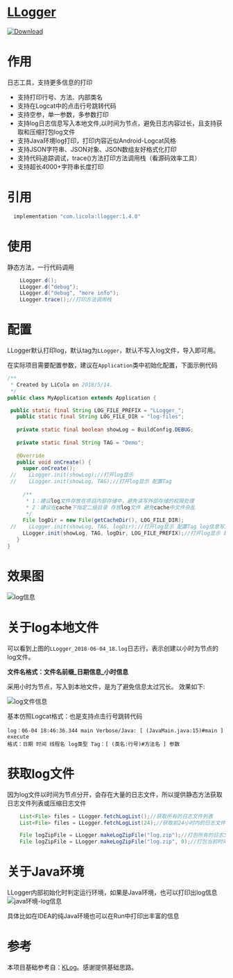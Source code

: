 
# [LLogger](https://github.com/LiCola/LLogger)

[ ![Download](https://api.bintray.com/packages/licola/maven/LLogger/images/download.svg) ](https://bintray.com/licola/maven/LLogger/_latestVersion)

# 作用
日志工具，支持更多信息的打印
 - 支持打印行号、方法、内部类名
 - 支持在Logcat中的点击行号跳转代码
 - 支持空参，单一参数，多参数打印
 - 支持log日志信息写入本地文件,以时间为节点，避免日志内容过长，且支持获取和压缩打包log文件
 - 支持Java环境log打印，打印内容近似Android-Logcat风格
 - 支持JSON字符串、JSON对象、JSON数组友好格式化打印
 - 支持代码追踪调试，trace()方法打印方法调用栈（看源码效率工具）
 - 支持超长4000+字符串长度打印

# 引用

```java
  implementation "com.licola:llogger:1.4.0"
```

# 使用
静态方法，一行代码调用
```java
    LLogger.d();
    LLogger.d("debug");
    LLogger.d("debug", "more info");
    LLogger.trace();//打印方法调用栈
```

# 配置
LLogger默认打印log，默认tag为```LLogger```，默认不写入log文件，导入即可用。

在实际项目需要配置参数，建议在```Application```类中初始化配置，下面示例代码
```java
/**
 * Created by LiCola on 2018/5/14.
 */
public class MyApplication extends Application {

 public static final String LOG_FILE_PREFIX = "LLogger_";
   public static final String LOG_FILE_DIR = "log-files";
 
   private static final boolean showLog = BuildConfig.DEBUG;
 
   private static final String TAG = "Demo";
 
   @Override
   public void onCreate() {
     super.onCreate();
 //    LLogger.init(showLog);//打开log显示
 //    LLogger.init(showLog, TAG);//打开log显示 配置Tag
 
     /**
      * 1：建议log文件存放在项目内部存储中，避免读写外部存储的权限处理
      * 2：建议在cache下指定二级目录 存放log文件 避免cache中文件杂乱
      */
     File logDir = new File(getCacheDir(), LOG_FILE_DIR);
 //    LLogger.init(showLog, TAG, logDir);//打开log显示 配置Tag log信息写入本地目录
     LLogger.init(showLog, TAG, logDir, LOG_FILE_PREFIX);//打开log显示 配置tag log信息写入本地目录 并固定log文件后缀
   }
}
```

# 效果图

![log信息](https://github.com/LiCola/LLogger/blob/master/image/android-log.png)

# 关于log本地文件
可以看到上图的```LLogger_2018-06-04_18.log```日志行，表示创建以小时为节点的log文件。

**文件名格式：文件名前缀_日期信息_小时信息**

采用小时为节点，写入到本地文件，是为了避免信息太过冗长。
效果如下:

![log文件信息](https://github.com/LiCola/LLogger/blob/master/image/log-file.png)

基本仿照Logcat格式：也是支持点击行号跳转代码
```log
log：06-04 18:46:36.344 main Verbose/Java: [ (JavaMain.java:15)#main ] execute
格式：日期 时间 线程名 log类型 Tag：[ (类名:行号)#方法名 ] 参数
```

# 获取log文件
因为log文件以时间为节点分开，会存在大量的日志文件，所以提供静态方法获取日志文件列表或压缩日志文件
```java
    List<File> files = LLogger.fetchLogList();//获取所有的日志文件列表
    List<File> files = LLogger.fetchLogList(24);//获取前24小时内的日志文件列表

    File logZipFile = LLogger.makeLogZipFile("log.zip");//打包所有的日志文件
    File logZipFile = LLogger.makeLogZipFile("log.zip", 0);//打包当前时间的日志文件 ，如果为0表示当前小时

```

# 关于Java环境
LLogger内部初始化时判定运行环境，如果是Java环境，也可以打印出log信息
![java环境-log信息](https://github.com/LiCola/LLogger/blob/master/image/java-log.png)

具体比如在IDEA的纯Java环境也可以在Run中打印出丰富的信息

# 参考
本项目基础参考自：[KLog](https://github.com/ZhaoKaiQiang/KLog)。感谢提供基础思路。